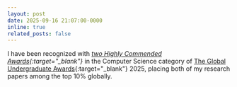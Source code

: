```yaml
---
layout: post
date: 2025-09-16 21:07:00-0000
inline: true
related_posts: false
---
```


I have been recognized with *[two Highly Commended Awards](https://undergraduateawards.com/2025_highlycommended/){:target="_blank"}* in the Computer Science category of [The Global Undergraduate Awards](https://undergraduateawards.com/){:target="_blank"} 2025, placing both of my research papers among the top 10% globally.
